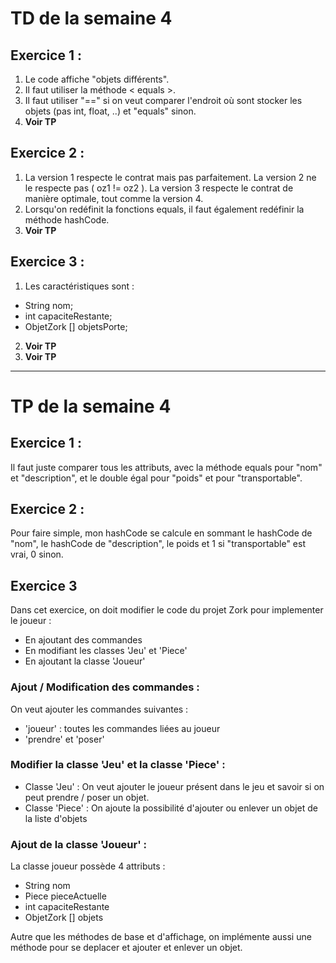 # TD de la semaine 4

## Exercice 1 :
1. Le code affiche "objets différents".
2. Il faut utiliser la méthode < equals >.
3. Il faut utiliser "==" si on veut comparer l'endroit où sont stocker les objets (pas int, float, ..) et "equals" sinon.
4. **Voir TP**

## Exercice 2 :
1. La version 1 respecte le contrat mais pas parfaitement. La version 2 ne le respecte pas ( oz1 != oz2 ). La version 3 respecte le contrat de manière optimale, tout comme la version 4.
2. Lorsqu'on redéfinit la fonctions equals, il faut également redéfinir la méthode hashCode.
3. **Voir TP**

## Exercice 3 :
1. Les caractéristiques sont :
- String nom;
- int capaciteRestante;
- ObjetZork [] objetsPorte;
2. **Voir TP**
3. **Voir TP**

---

# TP de la semaine 4

## Exercice 1 :

Il faut juste comparer tous les attributs, avec la méthode equals pour "nom" et "description", et le double égal pour "poids" et pour "transportable".

## Exercice 2 :

Pour faire simple, mon hashCode se calcule en sommant le hashCode de "nom", le hashCode de "description", le poids et 1 si "transportable" est vrai, 0 sinon.

## Exercice 3

Dans cet exercice, on doit modifier le code du projet Zork pour implementer le joueur :
- En ajoutant des commandes
- En modifiant les classes 'Jeu' et 'Piece'
- En ajoutant la classe 'Joueur'

### Ajout / Modification des commandes :

On veut ajouter les commandes suivantes :
- 'joueur' : toutes les commandes liées au joueur
- 'prendre' et 'poser'

### Modifier la classe 'Jeu' et la classe 'Piece' :

- Classe 'Jeu' : On veut ajouter le joueur présent dans le jeu et savoir si on peut prendre / poser un objet.
- Classe 'Piece' : On ajoute la possibilité d'ajouter ou enlever un objet de la liste d'objets

### Ajout de la classe 'Joueur' :

La classe joueur possède 4 attributs :
- String nom
- Piece pieceActuelle
- int capaciteRestante
- ObjetZork [] objets

Autre que les méthodes de base et d'affichage, on implémente aussi une méthode pour se deplacer et ajouter et enlever un objet.
